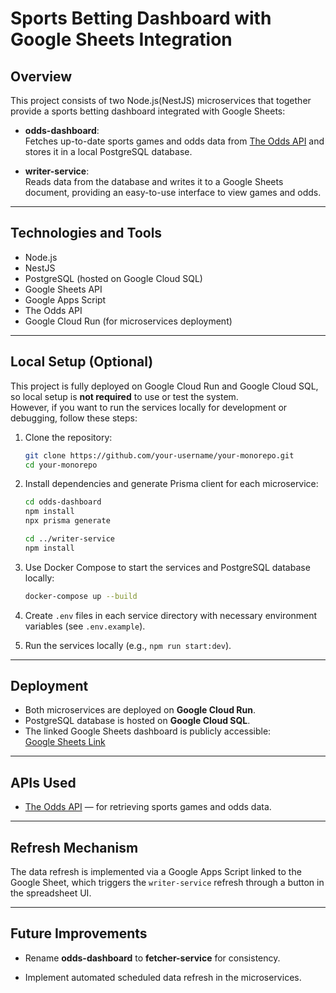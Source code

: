 # Sports Betting Dashboard with Google Sheets Integration

## Overview

This project consists of two Node.js(NestJS) microservices that together provide a sports betting dashboard integrated with Google Sheets:

- **odds-dashboard**:  
  Fetches up-to-date sports games and odds data from [The Odds API](https://the-odds-api.com/) and stores it in a local PostgreSQL database.

- **writer-service**:  
  Reads data from the database and writes it to a Google Sheets document, providing an easy-to-use interface to view games and odds.

---

## Technologies and Tools

- Node.js  
- NestJS  
- PostgreSQL (hosted on Google Cloud SQL)  
- Google Sheets API  
- Google Apps Script  
- The Odds API  
- Google Cloud Run (for microservices deployment)

---

## Local Setup (Optional)

This project is fully deployed on Google Cloud Run and Google Cloud SQL, so local setup is **not required** to use or test the system.  
However, if you want to run the services locally for development or debugging, follow these steps:

1. Clone the repository:

    ```bash
    git clone https://github.com/your-username/your-monorepo.git
    cd your-monorepo
    ```

2. Install dependencies and generate Prisma client for each microservice:

    ```bash
    cd odds-dashboard
    npm install
    npx prisma generate

    cd ../writer-service
    npm install
    ```

3. Use Docker Compose to start the services and PostgreSQL database locally:

    ```bash
    docker-compose up --build
    ```

4. Create `.env` files in each service directory with necessary environment variables (see `.env.example`).

5. Run the services locally (e.g., `npm run start:dev`).

---

## Deployment

- Both microservices are deployed on **Google Cloud Run**.  
- PostgreSQL database is hosted on **Google Cloud SQL**.  
- The linked Google Sheets dashboard is publicly accessible:  
  [Google Sheets Link](https://docs.google.com/spreadsheets/d/1G5-zGuF6fRgKBQxnH0cmYDuinqmO79BjNfC5Uxy77YY/edit?usp=sharing)

---

## APIs Used

- [The Odds API](https://the-odds-api.com/) — for retrieving sports games and odds data.

---

## Refresh Mechanism

The data refresh is implemented via a Google Apps Script linked to the Google Sheet, which triggers the `writer-service` refresh through a button in the spreadsheet UI.

---

## Future Improvements

- Rename **odds-dashboard** to **fetcher-service** for consistency.

- Implement automated scheduled data refresh in the microservices.

